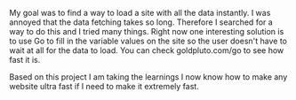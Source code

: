 My goal was to find a way to load a site with all the data instantly. I was annoyed that the data fetching takes so long. Therefore I searched for a way to do this and I tried many things. Right now one interesting solution is to use Go to fill in the variable values on the site so the user doesn't have to wait at all for the data to load. You can check goldpluto.com/go to see how fast it is.

Based on this project I am taking the learnings I now know how to make any website ultra fast if I need to make it extremely fast.
